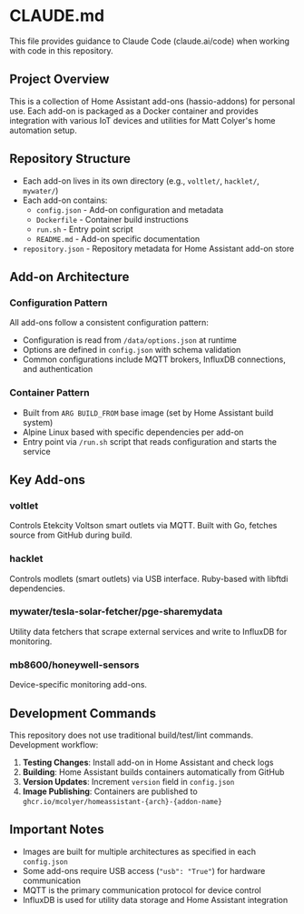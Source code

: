 # CLAUDE.md

This file provides guidance to Claude Code (claude.ai/code) when working with code in this repository.

## Project Overview

This is a collection of Home Assistant add-ons (hassio-addons) for personal use. Each add-on is packaged as a Docker container and provides integration with various IoT devices and utilities for Matt Colyer's home automation setup.

## Repository Structure

- Each add-on lives in its own directory (e.g., `voltlet/`, `hacklet/`, `mywater/`)
- Each add-on contains:
  - `config.json` - Add-on configuration and metadata
  - `Dockerfile` - Container build instructions
  - `run.sh` - Entry point script
  - `README.md` - Add-on specific documentation
- `repository.json` - Repository metadata for Home Assistant add-on store

## Add-on Architecture

### Configuration Pattern
All add-ons follow a consistent configuration pattern:
- Configuration is read from `/data/options.json` at runtime
- Options are defined in `config.json` with schema validation
- Common configurations include MQTT brokers, InfluxDB connections, and authentication

### Container Pattern
- Built from `ARG BUILD_FROM` base image (set by Home Assistant build system)
- Alpine Linux based with specific dependencies per add-on
- Entry point via `/run.sh` script that reads configuration and starts the service

## Key Add-ons

### voltlet
Controls Etekcity Voltson smart outlets via MQTT. Built with Go, fetches source from GitHub during build.

### hacklet  
Controls modlets (smart outlets) via USB interface. Ruby-based with libftdi dependencies.

### mywater/tesla-solar-fetcher/pge-sharemydata
Utility data fetchers that scrape external services and write to InfluxDB for monitoring.

### mb8600/honeywell-sensors
Device-specific monitoring add-ons.

## Development Commands

This repository does not use traditional build/test/lint commands. Development workflow:

1. **Testing Changes**: Install add-on in Home Assistant and check logs
2. **Building**: Home Assistant builds containers automatically from GitHub
3. **Version Updates**: Increment `version` field in `config.json`
4. **Image Publishing**: Containers are published to `ghcr.io/mcolyer/homeassistant-{arch}-{addon-name}`

## Important Notes

- Images are built for multiple architectures as specified in each `config.json`
- Some add-ons require USB access (`"usb": "True"`) for hardware communication
- MQTT is the primary communication protocol for device control
- InfluxDB is used for utility data storage and Home Assistant integration